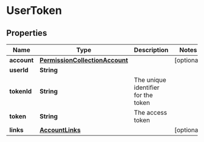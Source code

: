 # UserToken

## Properties

Name | Type | Description | Notes
------------ | ------------- | ------------- | -------------
**account** | [**PermissionCollectionAccount**](PermissionCollectionAccount.md) |  | [optional] 
**userId** | **String** |  | 
**tokenId** | **String** | The unique identifier for the token | 
**token** | **String** | The access token | 
**links** | [**AccountLinks**](AccountLinks.md) |  | [optional] 


